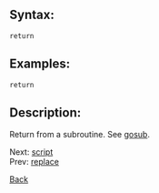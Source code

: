## Syntax:
`return`
## Examples:
`return`

## Description:
Return from a subroutine. See [gosub](gosub.md).

Next: [script](script.md)  
Prev: [replace](replace.md)

[Back](../../README.md)
